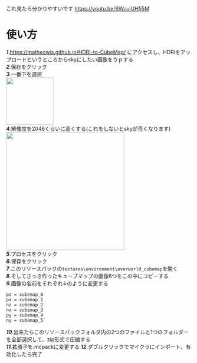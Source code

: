 これ見たら分かりやすいです
https://youtu.be/SWcuiUHfj5M
# 使い方 #
_**1**_.https://matheowis.github.io/HDRI-to-CubeMap/ にアクセスし、HDRIをアップロードというところからskyにしたい画像をうｐする  
_**2**_.保存をクリック  
_**3**_.一番下を選択  
<img src="https://github.com/user-attachments/assets/94728cca-bc83-4a6d-8702-b316d0056444" width="128px">  
_**4**_.解像度を2048くらいに高くする(これをしないとskyが荒くなります)  
<img src="https://github.com/user-attachments/assets/fdaa062e-8369-4857-8e36-393c8812f7ef" width="320px">  
_**5**_.プロセスをクリック  
_**6**_.保存をクリック  
_**7**_.このリソースパックの`textures\environment\overworld_cubemap`を開く  
_**8**_.そしてさっき作ったキューブマップの画像6つをこの中にコピーする  
_**9**_.画像の名前をそれぞれ↓のように変更する  
```
pz = cubemap_0
px = cubemap_1
nz = cubemap_2
nx = cubemap_3
py = cubemap_4
ny = cubemap_5`
```
_**10**_.出来たらこのリソースパックフォルダ内の2つのファイルと1つのフォルダーを全部選択して、zip形式で圧縮する  
_**11**_.拡張子を.mcpackに変更する
_**12**_.ダブルクリックでマイクラにインポート、有効化したら完了
